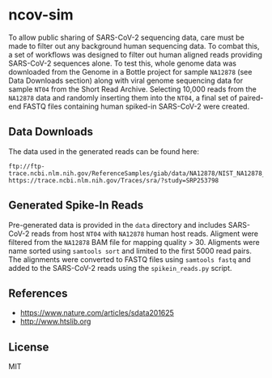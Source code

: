 # ncov-sim

To allow public sharing of SARS-CoV-2 sequencing data, care must be made to
filter out any background human sequencing data. To combat this, a set of 
workflows was designed to filter out human aligned reads providing SARS-CoV-2 
sequences alone.  To test this, whole genome data was downloaded from the 
Genome in a Bottle project for sample `NA12878` (see Data Downloads section) 
along with viral genome sequencing data for sample `NT04` from the Short Read 
Archive.  Selecting 10,000 reads from the `NA12878` data and randomly inserting
 them into the `NT04`, a final set of paired-end FASTQ files containing human 
spiked-in SARS-CoV-2 were created.


## Data Downloads
The data used in the generated reads can be found here:
```
ftp://ftp-trace.ncbi.nlm.nih.gov/ReferenceSamples/giab/data/NA12878/NIST_NA12878_HG001_HiSeq_300x/RMNISTHS_30xdownsample.bam
https://trace.ncbi.nlm.nih.gov/Traces/sra/?study=SRP253798
```


## Generated Spike-In Reads
Pre-generated data is provided in the `data` directory and includes SARS-CoV-2 reads from host `NT04` with `NA12878` human host reads.  Aligment were filtered from the `NA12878` BAM file for mapping quality > 30.  Aligments were name sorted using `samtools sort` and limited to the first 5000 read pairs.  The alignments were converted to FASTQ files using `samtools fastq` and added to the SARS-CoV-2 reads using the `spikein_reads.py` script.


## References
* https://www.nature.com/articles/sdata201625
* http://www.htslib.org


## License
MIT
